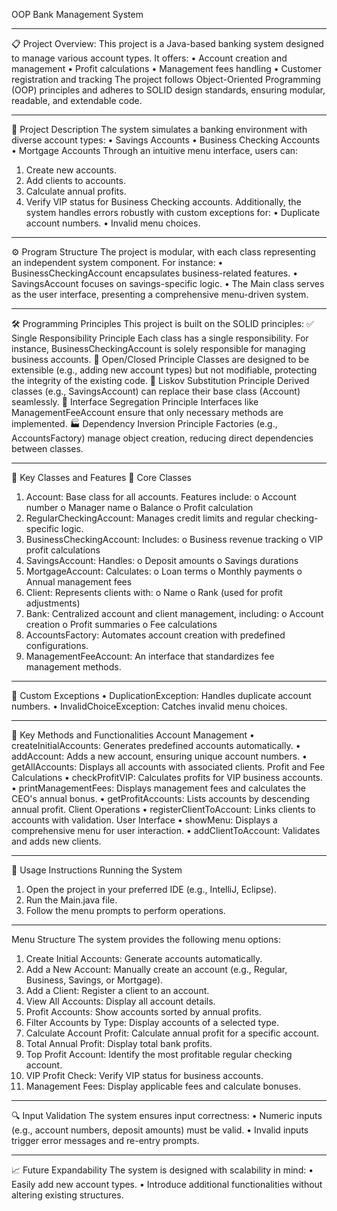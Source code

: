 OOP Bank Management System
________________________________________
📋 Project Overview:
This project is a Java-based banking system designed to manage various account types. It offers:
•	Account creation and management
•	Profit calculations
•	Management fees handling
•	Customer registration and tracking
The project follows Object-Oriented Programming (OOP) principles and adheres to SOLID design standards, ensuring modular, readable, and extendable code.
________________________________________
📄 Project Description
The system simulates a banking environment with diverse account types:
•	Savings Accounts
•	Business Checking Accounts
•	Mortgage Accounts
Through an intuitive menu interface, users can:
1.	Create new accounts.
2.	Add clients to accounts.
3.	Calculate annual profits.
4.	Verify VIP status for Business Checking accounts.
Additionally, the system handles errors robustly with custom exceptions for:
•	Duplicate account numbers.
•	Invalid menu choices.
________________________________________
⚙️ Program Structure
The project is modular, with each class representing an independent system component. For instance:
•	BusinessCheckingAccount encapsulates business-related features.
•	SavingsAccount focuses on savings-specific logic.
•	The Main class serves as the user interface, presenting a comprehensive menu-driven system.
________________________________________
🛠️ Programming Principles
This project is built on the SOLID principles:
✅ Single Responsibility Principle
Each class has a single responsibility. For instance, BusinessCheckingAccount is solely responsible for managing business accounts.
🔄 Open/Closed Principle
Classes are designed to be extensible (e.g., adding new account types) but not modifiable, protecting the integrity of the existing code.
🔄 Liskov Substitution Principle
Derived classes (e.g., SavingsAccount) can replace their base class (Account) seamlessly.
📏 Interface Segregation Principle
Interfaces like ManagementFeeAccount ensure that only necessary methods are implemented.
🏭 Dependency Inversion Principle
Factories (e.g., AccountsFactory) manage object creation, reducing direct dependencies between classes.
________________________________________
🏦 Key Classes and Features
🔑 Core Classes
1.	Account:
Base class for all accounts. Features include:
o	Account number
o	Manager name
o	Balance
o	Profit calculation
2.	RegularCheckingAccount:
Manages credit limits and regular checking-specific logic.
3.	BusinessCheckingAccount:
Includes:
o	Business revenue tracking
o	VIP profit calculations
4.	SavingsAccount:
Handles:
o	Deposit amounts
o	Savings durations
5.	MortgageAccount:
Calculates:
o	Loan terms
o	Monthly payments
o	Annual management fees
6.	Client:
Represents clients with:
o	Name
o	Rank (used for profit adjustments)
7.	Bank:
Centralized account and client management, including:
o	Account creation
o	Profit summaries
o	Fee calculations
8.	AccountsFactory:
Automates account creation with predefined configurations.
9.	ManagementFeeAccount:
An interface that standardizes fee management methods.
________________________________________
🔔 Custom Exceptions
•	DuplicationException: Handles duplicate account numbers.
•	InvalidChoiceException: Catches invalid menu choices.
________________________________________
🔧 Key Methods and Functionalities
Account Management
•	createInitialAccounts: Generates predefined accounts automatically.
•	addAccount: Adds a new account, ensuring unique account numbers.
•	getAllAccounts: Displays all accounts with associated clients.
Profit and Fee Calculations
•	checkProfitVIP: Calculates profits for VIP business accounts.
•	printManagementFees: Displays management fees and calculates the CEO's annual bonus.
•	getProfitAccounts: Lists accounts by descending annual profit.
Client Operations
•	registerClientToAccount: Links clients to accounts with validation.
User Interface
•	showMenu: Displays a comprehensive menu for user interaction.
•	addClientToAccount: Validates and adds new clients.
________________________________________
🚀 Usage Instructions
Running the System
1.	Open the project in your preferred IDE (e.g., IntelliJ, Eclipse).
2.	Run the Main.java file.
3.	Follow the menu prompts to perform operations.
________________________________________
Menu Structure
The system provides the following menu options:
1.	Create Initial Accounts: Generate accounts automatically.
2.	Add a New Account: Manually create an account (e.g., Regular, Business, Savings, or Mortgage).
3.	Add a Client: Register a client to an account.
4.	View All Accounts: Display all account details.
5.	Profit Accounts: Show accounts sorted by annual profits.
6.	Filter Accounts by Type: Display accounts of a selected type.
7.	Calculate Account Profit: Calculate annual profit for a specific account.
8.	Total Annual Profit: Display total bank profits.
9.	Top Profit Account: Identify the most profitable regular checking account.
10.	VIP Profit Check: Verify VIP status for business accounts.
11.	Management Fees: Display applicable fees and calculate bonuses.
________________________________________
🔍 Input Validation
The system ensures input correctness:
•	Numeric inputs (e.g., account numbers, deposit amounts) must be valid.
•	Invalid inputs trigger error messages and re-entry prompts.
________________________________________
📈 Future Expandability
The system is designed with scalability in mind:
•	Easily add new account types.
•	Introduce additional functionalities without altering existing structures.

